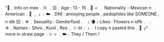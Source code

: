 “💭﹒Info on mee﹒〣
﹒▨﹕Age : 13 - 15﹒🌌
⟢ ﹒ Nationality - Mexican n American﹒🫧
﹐﹢﹕☁️﹒DNI : annoying people , pedophiles like SOMEONE , n idk
▨﹕☆﹒Sexuality : Genderfluid﹒
 ﹙🌘﹚Likes : Flowers n idfk﹒
﹕𖤐﹒Names - Shiro , Kunii , Reo﹐ ✩
ılıl﹕﹢﹒I copy n pasted this﹒🫧
╭╯﹒more in straw page﹕✩
⟢ ﹒☁️﹕They / Them！

